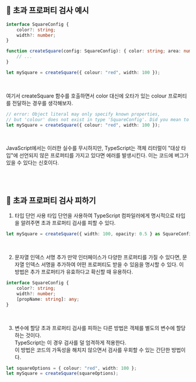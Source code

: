 ## 🐽 초과 프로퍼티 검사 예시

```TypeScript
interface SquareConfig {
    color?: string;
    width?: number;
}

function createSquare(config: SquareConfig): { color: string; area: number } {
    // ...
}

let mySquare = createSquare({ colour: "red", width: 100 });
```

<br/>

여기서 createSquare 함수를 호출하면서 color 대신에 오타가 있는 colour 프로퍼티를 전달하는 경우를 생각해보자.

```TypeScript
// error: Object literal may only specify known properties,
// but 'colour' does not exist in type 'SquareConfig'. Did you mean to write 'color'?
let mySquare = createSquare({ colour: "red", width: 100 });
```

<br/>

JavaScript에서는 이러한 실수를 무시하지만, TypeScript는 객체 리터럴이 "대상 타입"에 선언되지 않은 프로퍼티를 가지고 있다면 에러를 발생시킨다. 이는 코드에 버그가 있을 수 있다는 신호이다.

<br/><br/>

## 🐽 초과 프로퍼티 검사 피하기

1. 타입 단언 사용
   타입 단언을 사용하여 TypeScript 컴파일러에게 명시적으로 타입을 알려주면 초과 프로퍼티 검사를 피할 수 있다.

```TypeScript
let mySquare = createSquare({ width: 100, opacity: 0.5 } as SquareConfig);
```

<br/>

2. 문자열 인덱스 서명 추가
   만약 인터페이스가 다양한 프로퍼티를 가질 수 있다면, 문자열 인덱스 서명을 추가하여 어떤 프로퍼티도 받을 수 있음을 명시할 수 있다.
   이 방법은 추가 프로퍼티가 유효하다고 확신할 때 유용하다.

```TypeScript
interface SquareConfig {
    color?: string;
    width?: number;
    [propName: string]: any;
}
```

<br/>

3. 변수에 할당
   초과 프로퍼티 검사를 피하는 다른 방법은 객체를 별도의 변수에 할당하는 것이다.<br/>
   TypeScript는 이 경우 검사를 덜 엄격하게 적용한다.<br/>
   이 방법은 코드의 가독성을 해치지 않으면서 검사를 우회할 수 있는 간단한 방법이다.

```TypeScript
let squareOptions = { colour: "red", width: 100 };
let mySquare = createSquare(squareOptions);
```
